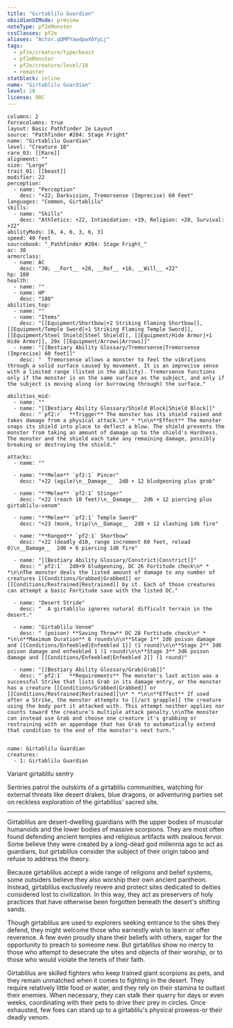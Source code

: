 ```yaml
---
title: "Girtablilu Guardian"
obsidianUIMode: preview
noteType: pf2eMonster
cssClasses: pf2e
aliases: "Actor.qQMPYawdpwX6YyLj" 
tags:
  - pf2e/creature/type/beast
  - pf2eMonster
  - pf2e/creature/level/10
  - remaster
statblock: inline
name: "Girtablilu Guardian"
level: 10
license: ORC
---
```


```statblock
columns: 2
forcecolumns: true
layout: Basic Pathfinder 2e Layout
source: "Pathfinder #204: Stage Fright"
name: "Girtablilu Guardian"
level: "Creature 10"
rare_03: [[Rare]]
alignment: ""
size: "Large"
trait_01: [[beast]]
modifier: 22
perception:
  - name: "Perception"
    desc: "+22; Darkvision, Tremorsense (Imprecise) 60 Feet"
languages: "Common, Girtablilu"
skills:
  - name: "Skills"
    desc: "Athletics: +22, Intimidation: +19, Religion: +20, Survival: +22"
abilityMods: [6, 4, 6, 3, 6, 3]
speed: 40 feet
sourcebook: "_Pathfinder #204: Stage Fright_"
ac: 30
armorclass:
  - name: AC
    desc: "30; __Fort__ +20, __Ref__ +18, __Will__ +22"
hp: 180
health:
  - name: ""
  - name: HP
    desc: "180"
abilities_top:
  - name: ""
  - name: "Items"
    desc: "[[Equipment/Shortbow|+2 Striking Flaming Shortbow]], [[Equipment/Temple Sword|+1 Striking Flaming Temple Sword]], [[Equipment/Steel Shield|Steel Shield]], [[Equipment/Hide Armor|+1 Hide Armor]], 20x [[Equipment/Arrows|Arrows]]"
  - name: "[[Bestiary Ability Glossary/Tremorsense|Tremorsense (Imprecise) 60 feet]]"
    desc: "  Tremorsense allows a monster to feel the vibrations through a solid surface caused by movement. It is an imprecise sense with a limited range (listed in the ability). Tremorsense functions only if the monster is on the same surface as the subject, and only if the subject is moving along (or burrowing through) the surface."

abilities_mid:
  - name: ""
  - name: "[[Bestiary Ability Glossary/Shield Block|Shield Block]]"
    desc: "`pf2:r`  **Trigger** The monster has its shield raised and takes damage from a physical attack.\n* * *\n\n**Effect** The monster snaps its shield into place to deflect a blow. The shield prevents the monster from taking an amount of damage up to the shield's Hardness. The monster and the shield each take any remaining damage, possibly breaking or destroying the shield."

attacks:
  - name: ""

  - name: "**Melee** `pf2:1` Pincer"
    desc: "+22 (agile)\n__Damage__  2d8 + 12 bludgeoning plus grab"

  - name: "**Melee** `pf2:1` Stinger"
    desc: "+22 (reach 10 feet)\n__Damage__  2d6 + 12 piercing plus girtablilu-venom"

  - name: "**Melee** `pf2:1` Temple Sword"
    desc: "+23 (monk, trip)\n__Damage__  2d8 + 12 slashing 1d6 fire"

  - name: "**Ranged** `pf2:1` Shortbow"
    desc: "+22 (deadly d10, range increment 60 feet, reload 0)\n__Damage__  2d6 + 6 piercing 1d6 fire"

  - name: "[[Bestiary Ability Glossary/Constrict|Constrict]]"
    desc: "`pf2:1`  2d8+9 bludgeoning, DC 26 Fortitude check\n* * *\n\nThe monster deals the listed amount of damage to any number of creatures [[Conditions/Grabbed|Grabbed]] or [[Conditions/Restrained|Restrained]] by it. Each of those creatures can attempt a basic Fortitude save with the listed DC."

  - name: "Desert Stride"
    desc: "  A girtablilu ignores natural difficult terrain in the desert."

  - name: "Girtablilu Venom"
    desc: " (poison) **Saving Throw** DC 28 Fortitude check\n* * *\n\n**Maximum Duration** 6 rounds\n\n**Stage 1** 2d6 poison damage and [[Conditions/Enfeebled|Enfeebled 1]] (1 round)\n\n**Stage 2** 3d6 poison damage and enfeebled 1 (1 round)\n\n**Stage 3** 3d6 poison damage and [[Conditions/Enfeebled|Enfeebled 2]] (1 round)"

  - name: "[[Bestiary Ability Glossary/Grab|Grab]]"
    desc: "`pf2:1`  **Requirements** The monster's last action was a successful Strike that lists Grab in its damage entry, or the monster has a creature [[Conditions/Grabbed|Grabbed]] or [[Conditions/Restrained|Restrained]]\n* * *\n\n**Effect** If used after a Strike, the monster attempts to [[/act grapple]] the creature using the body part it attacked with. This attempt neither applies nor counts toward the creature's multiple attack penalty.\n\nThe monster can instead use Grab and choose one creature it's grabbing or restraining with an appendage that has Grab to automatically extend that condition to the end of the monster's next turn."
 
```

```encounter-table
name: Girtablilu Guardian
creatures:
  - 1: Girtablilu Guardian
```


Variant girtablilu sentry

Sentries patrol the outskirts of a girtablilu communities, watching for external threats like desert drakes, blue dragons, or adventuring parties set on reckless exploration of the girtablilus' sacred site.

* * *

Girtablilus are desert-dwelling guardians with the upper bodies of muscular humanoids and the lower bodies of massive scorpions. They are most often found defending ancient temples and religious artifacts with zealous fervor. Some believe they were created by a long-dead god millennia ago to act as guardians, but girtablilus consider the subject of their origin taboo and refuse to address the theory.

Because girtablilus accept a wide range of religions and belief systems, some outsiders believe they also worship their own ancient pantheon. Instead, girtablilus exclusively revere and protect sites dedicated to deities considered lost to civilization. In this way, they act as preservers of holy practices that have otherwise been forgotten beneath the desert's shifting sands.

Though girtablilus are used to explorers seeking entrance to the sites they defend, they might welcome those who earnestly wish to learn or offer reverence. A few even proudly share their beliefs with others, eager for the opportunity to preach to someone new. But girtablilus show no mercy to those who attempt to desecrate the sites and objects of their worship, or to those who would violate the tenets of their faith.

Girtablilus are skilled fighters who keep trained giant scorpions as pets, and they remain unmatched when it comes to fighting in the desert. They require relatively little food or water, and they rely on their stamina to outlast their enemies. When necessary, they can stalk their quarry for days or even weeks, coordinating with their pets to drive their prey in circles. Once exhausted, few foes can stand up to a girtablilu's physical prowess-or their deadly venom.
